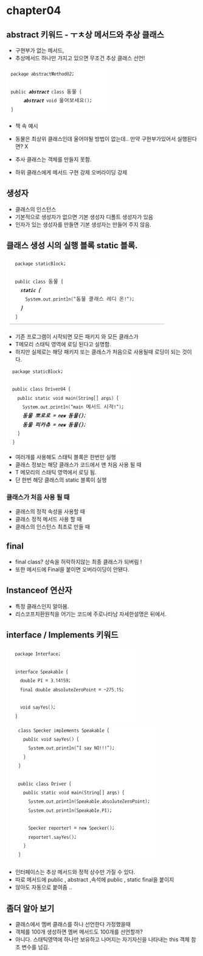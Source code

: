 # chapter04



## abstract 키워드 - ㅜㅊ상 메서드와 추상 클래스

 + 구현부가 없는 메서드, 
 + 추상메서드 하나만 가지고 있으면 무조건 추상 클래스 선언!


 ![](Img/img_21.png)
 
 + 책 속 예시
 + 동물은 최상위 클래스인데 울어야될 방법이 없는데.. 만약 구현부가있어서 실행된다면? X


 + 추사 클래스는 객체를 만들지 못함.
 + 하위 클래스에게 메서드 구현 강제 오버라이딩 강제




## 생성자 

 + 클래스의 인스턴스 
 + 기본적으로 생성자가 없으면 기본 생성자 디폴트 생성자가 있음
 + 인자가 있는 생성자를 만들면 기본 생성자는 만들어 주지 않음.


## 클래스 생성 시의 실행 블록 static 블록.

![](Img/img_22.png)

 + 기존 프로그램이 시작되면 모든 패키지 와 모든 클래스가
 + T메모리 스태틱 영역에 로딩 된다고 설명함.
 + 하지만 실제로는 해당 패키지 또는 클래스가 처음으로 사용될때 로딩이 되는 것이다.

 
![](Img/img_24.png)

 + 여러개를 사용해도 스태틱 블록은 한번만 실행 
 + 클래스 정보는 해당 클래스가 코드에서 맨 처음 사용 될 때
 + T 메모리의 스태틱 영역에서 로딩 됨.
 + 단 한번 해당 클래스의 static 블록이 실행


### 클래스가 처음 사용 될 때


 + 클래스의 정적 속성을 사용할 때
 + 클래스 정적 메서드 사용 할 때
 + 클래스의 인스턴스 최초로 만들 때



## final 


 + final class?  상속을 허락하지않는 최종 클래스가 되버림 !
 + 또한 메서드에 Final을 붙이면 오버라이딩이 안됀다.



## Instanceof 연산자

 + 특정 클래스인지 알아봄.
 + 리스코프치환원칙을 어기는 코드에 주로나타남 자세한설명은 뒤에서.

 
## interface / Implements 키워드

![](Img/img_25.png)
![](Img/img_26.png)

 + 인터페이스는 추상 메서드와 정적 상수만 가질 수 있다.
 + 따로 메서드에 public , abstract ,속석에 public , static final을 붙이지
 + 않아도 자동으로 붙여줌 ..

## 좀더 알아 보기

 + 클래스에서 멤버 클래스를 하나 선언한다 가정했을때
 + 객체를 100개 생성하면  멤버 메서드도 100개를 선언할까?
 + 아니다. 스태틱영역에 하나만 보유하고 나머지는 자기자신을 나타내는 this 객체 참조 변수를 넘김.


